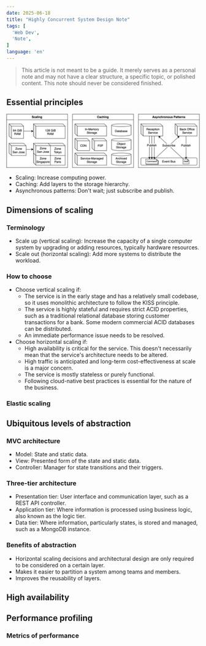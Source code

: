 ```yaml
---
date: 2025-06-18
title: "Highly Concurrent System Design Note"
tags: [
  'Web Dev',
  'Note',
]
language: 'en'
---
```


<!--
Prompt:
For the whole article:
Fix and improve the writing where any of the following conditions are satisfied:

1. Grammar error or typo
2. Expression is not customary for native speakers

Keep the meaning consistent.
Don't change other text.
-->

> This article is not meant to be a guide. It merely serves as a personal note and may not have a clear structure, a specific topic, or polished content. This note should never be considered finished.

## Essential principles

![Scaling, Caching, Asynchronous Patterns](../../assets/hc_principles.svg)

- Scaling: Increase computing power.
- Caching: Add layers to the storage hierarchy.
- Asynchronous patterns: Don't wait; just subscribe and publish.

## Dimensions of scaling

### Terminology

- Scale up (vertical scaling): Increase the capacity of a single computer system by upgrading or adding resources, typically hardware resources.
- Scale out (horizontal scaling): Add more systems to distribute the workload.

### How to choose

- Choose vertical scaling if: 
  - The service is in the early stage and has a relatively small codebase, so it uses monolithic architecture to follow the KISS principle.
  - The service is highly stateful and requires strict ACID properties, such as a traditional relational database storing customer transactions for a bank. Some modern commercial ACID databases can be distributed.
  - An immediate performance issue needs to be resolved.
- Choose horizontal scaling if:
  - High availability is critical for the service. This doesn't necessarily mean that the service's architecture needs to be altered.
  - High traffic is anticipated and long-term cost-effectiveness at scale is a major concern.
  - The service is mostly stateless or purely functional.
  - Following cloud-native best practices is essential for the nature of the business.

### Elastic scaling

<!-- Separator 1 -->

## Ubiquitous levels of abstraction

### MVC architecture

- Model: State and static data.
- View: Presented form of the state and static data.
- Controller: Manager for state transitions and their triggers.

### Three-tier architecture

- Presentation tier: User interface and communication layer, such as a REST API controller.
- Application tier: Where information is processed using business logic, also known as the logic tier.
- Data tier: Where information, particularly states, is stored and managed, such as a MongoDB instance.

### Benefits of abstraction

- Horizontal scaling decisions and architectural design are only required to be considered on a certain layer.
- Makes it easier to partition a system among teams and members.
- Improves the reusability of layers.

<!-- Separator 2 -->

## High availability

## Performance profiling

### Metrics of performance